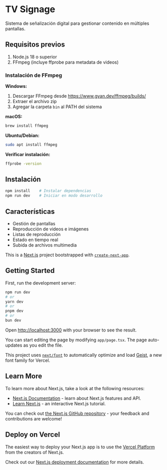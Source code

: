 # TV Signage

Sistema de señalización digital para gestionar contenido en múltiples pantallas.

## Requisitos previos

1. Node.js 18 o superior
2. FFmpeg (incluye ffprobe para metadata de videos)

### Instalación de FFmpeg

**Windows:**
1. Descargar FFmpeg desde https://www.gyan.dev/ffmpeg/builds/
2. Extraer el archivo zip
3. Agregar la carpeta `bin` al PATH del sistema

**macOS:**
```bash
brew install ffmpeg
```

**Ubuntu/Debian:**
```bash
sudo apt install ffmpeg
```

**Verificar instalación:**
```bash
ffprobe -version
```

## Instalación

```bash
npm install    # Instalar dependencias
npm run dev    # Iniciar en modo desarrollo
```

## Características

- Gestión de pantallas
- Reproducción de videos e imágenes
- Listas de reproducción
- Estado en tiempo real
- Subida de archivos multimedia

This is a [Next.js](https://nextjs.org) project bootstrapped with [`create-next-app`](https://nextjs.org/docs/app/api-reference/cli/create-next-app).

## Getting Started

First, run the development server:

```bash
npm run dev
# or
yarn dev
# or
pnpm dev
# or
bun dev
```

Open [http://localhost:3000](http://localhost:3000) with your browser to see the result.

You can start editing the page by modifying `app/page.tsx`. The page auto-updates as you edit the file.

This project uses [`next/font`](https://nextjs.org/docs/app/building-your-application/optimizing/fonts) to automatically optimize and load [Geist](https://vercel.com/font), a new font family for Vercel.

## Learn More

To learn more about Next.js, take a look at the following resources:

- [Next.js Documentation](https://nextjs.org/docs) - learn about Next.js features and API.
- [Learn Next.js](https://nextjs.org/learn) - an interactive Next.js tutorial.

You can check out [the Next.js GitHub repository](https://github.com/vercel/next.js) - your feedback and contributions are welcome!

## Deploy on Vercel

The easiest way to deploy your Next.js app is to use the [Vercel Platform](https://vercel.com/new?utm_medium=default-template&filter=next.js&utm_source=create-next-app&utm_campaign=create-next-app-readme) from the creators of Next.js.

Check out our [Next.js deployment documentation](https://nextjs.org/docs/app/building-your-application/deploying) for more details.
